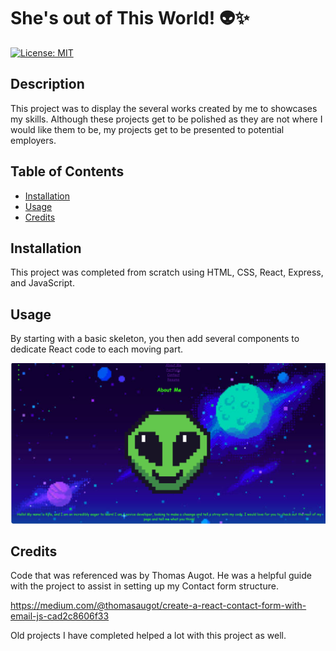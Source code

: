 # She's out of This World! 👽✨

[![License: MIT](https://img.shields.io/badge/License-MIT-yellow.svg)](https://opensource.org/licenses/MIT)


## Description

This project was to display the several works created by me to showcases my skills. Although these projects get to be polished as they are not where I would like them to be, my projects get to be presented to potential employers.

## Table of Contents
- [Installation](#installation)
- [Usage](#usage)
- [Credits](#credits)

## Installation

This project was completed from scratch using HTML, CSS, React, Express, and JavaScript. 

## Usage

By starting with a basic skeleton, you then add several components to dedicate React code to each moving part. 

![View of Page](src/components/styles/PortfolioAlien.png)

## Credits

Code that was referenced was by Thomas Augot. He was a helpful guide with the project to assist in setting up my Contact form structure.

https://medium.com/@thomasaugot/create-a-react-contact-form-with-email-js-cad2c8606f33


Old projects I have completed helped a lot with this project as well.
